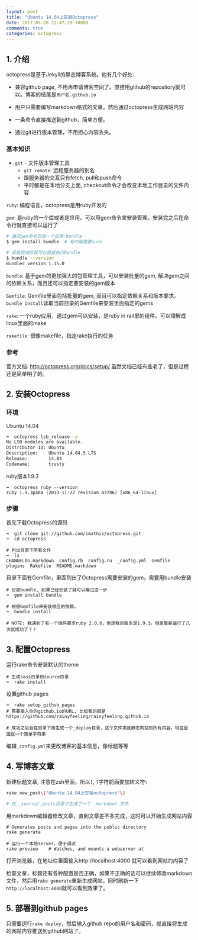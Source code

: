 ```yaml
---
layout: post
title: "Ubuntu 14.04上安装Octopress"
date: 2017-05-28 22:47:29 +0800
comments: true
categories: octopress
---
```


## 1. 介绍
octopress是基于Jekyll的静态博客系统。他有几个好处:

* 兼容github page, 不用再申请博客空间了。直接用github的repository就可以。博客的结尾是`用户名.github.io`

* 用户只需要编写markdown格式的文章，然后通过octopress生成网站内容
* 一条命令直接推送到github，简单方便。
* 通过git进行版本管理，不用担心内容丢失。

<!--more-->

### 基本知识

* `git` - 文件版本管理工具
   * `git remote`: 远程服务器的别名
   * 跟服务器的交互只有fetch, pull和push命令
   * 平时都是在本地分支上面, checkout命令才会改变本地工作目录的文件内容

`ruby`: 编程语言，octopress是用ruby开发的

`gem`: 是ruby的一个库或者是应用。可以用gem命令来安装管理。安装完之后在命令行就直接可以运行了

```sh
# 通过gem命令安装一个应用:bundle
$ gem install bundle  # 有时候需要sudo

# 安装完成后就可以直接执行bundle
$ bundle --version
Bundler version 1.15.0
```

`bundle`: 基于gem的更加强大的包管理工具，可以安装批量的gem, 解决gem之间的依赖关系，而且还可以指定要安装的gem版本

`Gemfile`: Gemfile里面包括批量的gem, 而且可以指定依赖关系和版本要求。
	`bundle install`读取当前目录的Gemfile来安装里面指定的gems

`rake`: 一个ruby应用，通过gem可以安装，是ruby in rail里的组件。可以理解成linux里面的make

`rakefile`: 很像makefile，指定rake执行的任务


### 参考
官方文档: http://octopress.org/docs/setup/
虽然文档已经有些老了，但是过程还是简单明了的。

## 2. 安装Octopress
### 环境
Ubuntu 14.04
```sh
➜  octopress lsb_release -a
No LSB modules are available.
Distributor ID: Ubuntu
Description:    Ubuntu 14.04.5 LTS
Release:        14.04
Codename:       trusty
```
ruby版本1.9.3
```
➜  octopress ruby --version
ruby 1.9.3p484 (2013-11-22 revision 43786) [x86_64-linux]
```
### 步骤
首先下载Octopress的源码
```
➜  git clone git://github.com/imathis/octopress.git
➜  cd octopress

# 列出目录下所有文件
➜  ls
CHANGELOG.markdown  config.rb  config.ru  _config.yml  Gemfile  plugins  Rakefile  README.markdown
```
目录下面有Gemfile，里面列出了Octopress需要安装的gem。需要用bundle安装
```
# 安装bundle, 如果已经安装了就可以略过这一步
➜  gem install bundle

# 根据Gemfile来安装相应的依赖。
➜  bundle install

# NOTE: 我遇到了有一个插件要求ruby 2.0.0，但是我的版本是1.9.3。但是重新运行了几次就成功了？！
```

## 3. 配置Octopress
运行rake命令安装默认的theme
```
# 生成sass目录和source目录
➜  rake install
```
设置github pages
```
➜  rake setup_github_pages
# 需要输入你的github.io的URL, 比如我的就是https://github.com/rainyfeeling/rainyfeeling.github.io

# 成功之后会在目录下面生成一个_deploy目录，这个文件夹就静态网站的所有内容。现在里面就一个简单字符串
```
编辑`_config.yml`来更改博客的基本信息，像标题等等

## 4. 写博客文章
新建标题文章, 注意在zsh里面，所以`[`, `]`字符前面要加转义符`\`
```sh
rake new_post\["Ubuntu 14.04上安装octopress"\]

# 在 _source/_posts目录下生成了一个 .markdown 文件
```
用markdown编辑器修改文章，直到文章差不多完成，这时可以开始生成网站内容
```
# Generates posts and pages into the public directory
rake generate

# 运行一个本地server，便于调试
rake preview    # Watches, and mounts a webserver at 
```

打开浏览器，在地址栏里面输入http://localhost:4000 就可以看到网站的内容了

检查文章，标题还有各种配置是否正确，如果不正确的话可以继续修改markdown文件，然后用`rake generate`重新生成网站。同时刷新一下`http://localhost:4000`就可以看到效果了。

## 5. 部署到github pages
只需要运行`rake deploy`，然后输入github repo的用户名和密码，就直接将生成的网站内容推送到github网站了。
